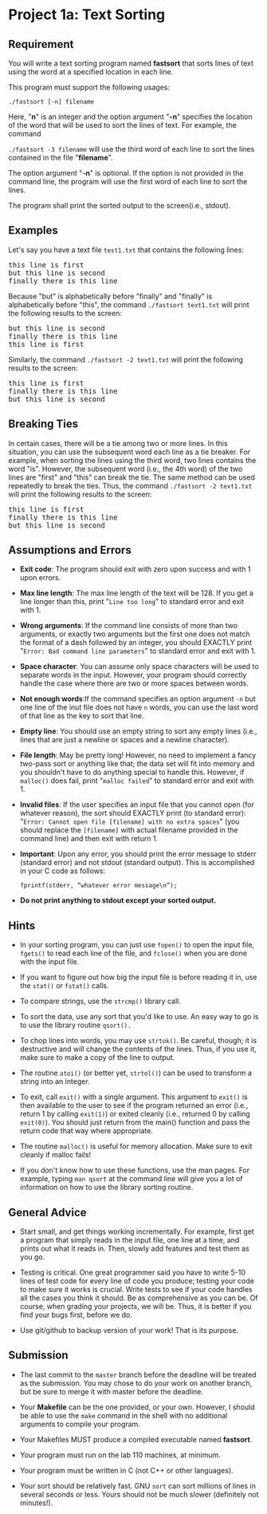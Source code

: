 # Project 1a: Text Sorting

## Requirement
You will write a text sorting program named **fastsort** that sorts lines of text using the word at a specified location in each line.

This program must support the following usages:

```./fastsort [-n] filename```

Here, "**n**" is an integer and the option argument "**-n**" specifies the location of the word that will be used to sort the lines of text. For example, the command 

```./fastsort -3 filename``` will use the third word of each line to sort the lines contained in the file "**filename**".

The option argument "**-n**" is optional. If the option is not provided in the command line, the program will use the first word of each line to sort the lines.

The program shall print the sorted output to the screen(i.e., stdout).

## Examples

Let's say you have a text file `test1.txt` that contains the following lines:

<pre>
this line is first
but this line is second
finally there is this line
</pre>

Because "but" is alphabetically before "finally" and "finally" is alphabetically before "this", the command ```./fastsort text1.txt``` will print the following results to the screen:
<pre>
but this line is second
finally there is this line
this line is first
</pre>

Similarly, the command ```./fastsort -2 text1.txt``` will print the following results to the screen:
<pre>
this line is first
finally there is this line
but this line is second
</pre>

## Breaking Ties
In certain cases, there will be a tie among two or more lines. In this situation, you can use the subsequent word each line as a tie breaker. For example, when sorting the lines using the third word, two lines contains the word "is". However, the subsequent word (i.e., the 4th word) of the two lines are "first" and "this" can break the tie. The same method can be used repeatedly to break the ties. Thus, the command ```./fastsort -2 text1.txt``` will print the following results to the screen:
<pre>
this line is first
finally there is this line
but this line is second
</pre>

## Assumptions and Errors

- **Exit code**: The program should exit with zero upon success and with 1 upon errors.

- **Max line length**: The max line length of the text will be 128. If you get a line longer than this, print "`Line too long`" to standard error and exit with 1.

- **Wrong arguments**: If the command line consists of more than two arguments, or exactly two arguments but the first one does not match the format of a dash followed 
    by an integer, you should EXACTLY print "`Error: Bad command line parameters`" to standard error and exit with 1.

- **Space character**: You can assume only space characters will be used to separate words in the input. However, your program should correctly handle the case where there are two or more spaces between words.

- **Not enough words**:If the command specifies an option argument `-n` but one line of the inut file does not have `n` words, you can use the last word of that line as the key to sort that line.

- **Empty line**: You should use an empty string to sort any empty lines
    (i.e., lines that are just a newline or spaces and a newline
    character).

- **File length**: May be pretty long! However, no need to implement a
    fancy two-pass sort or anything like that; the data set will fit
    into memory and you shouldn't have to do anything special to handle
    this. However, if `malloc()` does fail, print "`malloc failed`"
    to standard error and exit with 1.

- **Invalid files**: If the user specifies an input file that you cannot
    open (for whatever reason), the sort should EXACTLY print (to
    standard error): "`Error: Cannot open file [filename] with no extra spaces`"
    (you should replace the `[filename]` with actual filename provided in the command line) and then exit with return 1.

- **Important**: Upon any error, you should print the error message to stderr
    (standard error) and not stdout (standard output). This is
    accomplished in your C code as follows:

    `fprintf(stderr, “whatever error message\n”);`

- **Do not print anything to stdout except your sorted output.** 

## Hints

-   In your sorting program, you can just use `fopen()` to open the
    input file, `fgets()` to read each line of the file, and `fclose()`
    when you are done with the input file.

-   If you want to figure out how big the input file is before
    reading it in, use the `stat()` or `fstat()` calls.

-   To compare strings, use the `strcmp()` library call.

-   To sort the data, use any sort that you'd like to use. An easy way
    to go is to use the library routine `qsort().`

-   To chop lines into words, you may use `strtok()`. Be careful,
    though; it is destructive and will change the contents of the lines.
    Thus, if you use it, make sure to make a copy of the line to output.

-   The routine `atoi()` (or better yet, `strtol()`) can be used to
    transform a string into an integer.

-   To exit, call `exit()` with a single argument. This argument to
    `exit()` is then available to the user to see if the program
    returned an error (i.e., return 1 by calling `exit(1)`) or exited
    cleanly (i.e., returned 0 by calling `exit(0)`). You should just
    return from the main() function and pass the return code that way
    where appropriate.

-   The routine `malloc()` is useful for memory allocation. Make sure to
    exit cleanly if malloc fails!

-   If you don't know how to use these functions, use the man pages. For
    example, typing `man qsort` at the command line will give you a lot
    of information on how to use the library sorting routine.
    
## General Advice

- Start small, and get things working incrementally. For example, first
get a program that simply reads in the input file, one line at a time,
and prints out what it reads in. Then, slowly add features and test them
as you go.

- Testing is critical. One great programmer said you have to write 5-10
lines of test code for every line of code you produce; testing your code
to make sure it works is crucial. Write tests to see if your code
handles all the cases you think it should. Be as comprehensive as you
can be. Of course, when grading your projects, we will be. Thus, it is
better if you find your bugs first, before we do.

- Use git/github to backup version of your work! That is its purpose. 

## Submission
-   The last commit to the `master` branch before the deadline will be treated as the submission. You may chose to do your work on another branch, but be sure to merge it with master before the deadline.

-   Your **Makefile** can be the one provided, or your own. However, I
    should be able to use the `make` command in the shell with no
    additional arguments to compile your program.

-   Your Makefiles MUST produce a compiled executable named
    **fastsort**.

-   Your program must run on the lab 110 machines, at minimum.

-   Your program must be written in C (not C++ or other languages).

-   Your sort should be relatively fast. GNU `sort` can sort millions of
    lines in several seconds or less. Yours should not be much slower
    (definitely not minutes!).
